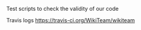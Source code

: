 Test scripts to check the validity of our code

Travis logs https://travis-ci.org/WikiTeam/wikiteam

